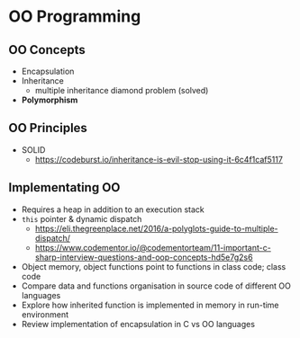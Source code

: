 # OO Programming

## OO Concepts
- Encapsulation
- Inheritance
  - multiple inheritance diamond problem (solved)
- **Polymorphism**

## OO Principles
- SOLID
  - https://codeburst.io/inheritance-is-evil-stop-using-it-6c4f1caf5117

## Implementating OO
- Requires a heap in addition to an execution stack
- `this` pointer & dynamic dispatch
  - https://eli.thegreenplace.net/2016/a-polyglots-guide-to-multiple-dispatch/
  - https://www.codementor.io/@codementorteam/11-important-c-sharp-interview-questions-and-oop-concepts-hd5e7g2s6
- Object memory, object functions point to functions in class code; class code
- Compare data and functions organisation in source code of different OO languages
- Explore how inherited function is implemented in memory in run-time environment
- Review implementation of encapsulation in C vs OO languages

